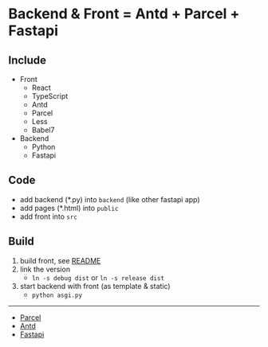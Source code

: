 # Backend & Front = Antd + Parcel + Fastapi

## Include

- Front
  - React
  - TypeScript
  - Antd
  - Parcel
  - Less
  - Babel7
- Backend
  - Python
  - Fastapi

## Code
- add backend (*.py) into `backend` (like other fastapi app)
- add pages (*.html) into `public`
- add front into `src`

## Build

1. build front, see [README](README.md)
1. link the version
   - `ln -s debug dist` or `ln -s release dist`
1. start backend with front (as template & static)
   - `python asgi.py`


---

- [Parcel](https://parceljs.org/)
- [Antd](http://ant.design/)
- [Fastapi](https://fastapi.tiangolo.com/)
